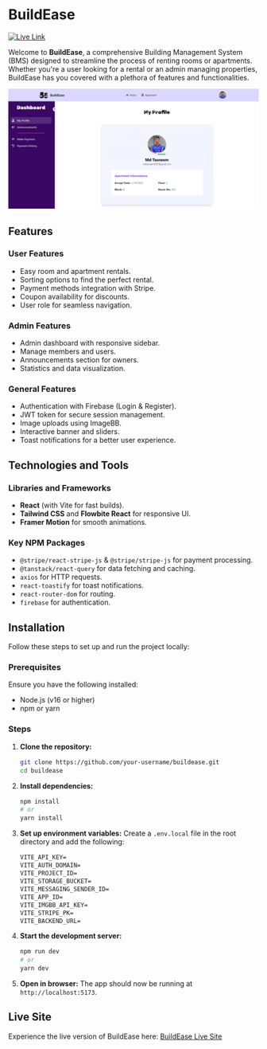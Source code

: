 # BuildEase

[![Live Link](https://img.shields.io/badge/Live_Site-BuildEase-brightgreen)](https://buildease-addf0.web.app)

Welcome to **BuildEase**, a comprehensive Building Management System (BMS) designed to streamline the process of renting rooms or apartments. Whether you're a user looking for a rental or an admin managing properties, BuildEase has you covered with a plethora of features and functionalities.

![BuildEase Preview](./ss.png)

## Features

### User Features
- Easy room and apartment rentals.
- Sorting options to find the perfect rental.
- Payment methods integration with Stripe.
- Coupon availability for discounts.
- User role for seamless navigation.

### Admin Features
- Admin dashboard with responsive sidebar.
- Manage members and users.
- Announcements section for owners.
- Statistics and data visualization.

### General Features
- Authentication with Firebase (Login & Register).
- JWT token for secure session management.
- Image uploads using ImageBB.
- Interactive banner and sliders.
- Toast notifications for a better user experience.

## Technologies and Tools

### Libraries and Frameworks
- **React** (with Vite for fast builds).
- **Tailwind CSS** and **Flowbite React** for responsive UI.
- **Framer Motion** for smooth animations.

### Key NPM Packages
- `@stripe/react-stripe-js` & `@stripe/stripe-js` for payment processing.
- `@tanstack/react-query` for data fetching and caching.
- `axios` for HTTP requests.
- `react-toastify` for toast notifications.
- `react-router-dom` for routing.
- `firebase` for authentication.

## Installation

Follow these steps to set up and run the project locally:

### Prerequisites
Ensure you have the following installed:
- Node.js (v16 or higher)
- npm or yarn

### Steps

1. **Clone the repository:**
   ```bash
   git clone https://github.com/your-username/buildease.git
   cd buildease
   ```

2. **Install dependencies:**
   ```bash
   npm install
   # or
   yarn install
   ```

3. **Set up environment variables:**
   Create a `.env.local` file in the root directory and add the following:
   ```env
   VITE_API_KEY=
   VITE_AUTH_DOMAIN=
   VITE_PROJECT_ID=
   VITE_STORAGE_BUCKET=
   VITE_MESSAGING_SENDER_ID=
   VITE_APP_ID=
   VITE_IMGBB_API_KEY=
   VITE_STRIPE_PK=
   VITE_BACKEND_URL=
   ```

4. **Start the development server:**
   ```bash
   npm run dev
   # or
   yarn dev
   ```

5. **Open in browser:**
   The app should now be running at `http://localhost:5173`.

## Live Site

Experience the live version of BuildEase here: [BuildEase Live Site](https://buildease-addf0.web.app)
